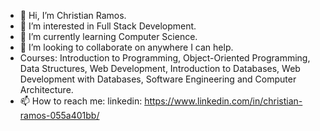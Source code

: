- 👋 Hi, I’m Christian Ramos.
- 👀 I’m interested in Full Stack Development.
- 🌱 I’m currently learning Computer Science.
- 💞️ I’m looking to collaborate on anywhere I can help.
- Courses: Introduction to Programming, Object-Oriented Programming, Data Structures, Web Development, Introduction to Databases, Web Development with Databases, Software Engineering and Computer Architecture. 
- 📫 How to reach me: 
    linkedin: https://www.linkedin.com/in/christian-ramos-055a401bb/
<!---
christianramos10/christianramos10 is a ✨ special ✨ repository because its `README.md` (this file) appears on your GitHub profile.
You can click the Preview link to take a look at your changes.
--->
